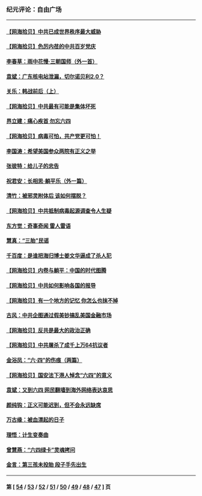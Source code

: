 ### 纪元评论：自由广场
---
#### [【网海拾贝】中共已成世界秩序最大威胁](../../pages/nsc993/n13028138.md) 
#### [【网海拾贝】色厉内荏的中共百岁党庆](../../pages/nsc993/n13025582.md) 
#### [李春草：雨中花慢‧三朝国师（外一首）](../../pages/nsc993/n13025567.md) 
#### [袁斌：广东核电站泄漏，切尔诺贝利2.0？](../../pages/nsc993/n13025475.md) 
#### [关乐：韩战前后（上）](../../pages/nsc993/n13025387.md) 
#### [【网海拾贝】中共最有可能是集体坏死](../../pages/nsc993/n13023101.md) 
#### [界立建：痛心疾首 勿忘六四](../../pages/nsc993/n13022339.md) 
#### [【网海拾贝】病毒可怕，共产党更可怕！](../../pages/nsc993/n13020728.md) 
#### [李国涛：希望美国参众两院有正义之举](../../pages/nsc993/n13020674.md) 
#### [张彼特：给儿子的忠告](../../pages/nsc993/n13018934.md) 
#### [祝君安：长相思‧躺平乐（外一篇）](../../pages/nsc993/n13018923.md) 
#### [清竹：被邪灵附体后 该如何摆脱？](../../pages/nsc993/n13018877.md) 
#### [【网海拾贝】中共抵制病毒起源调查令人生疑](../../pages/nsc993/n13017785.md) 
#### [东方觉：奇事奇闻 雷人雷语](../../pages/nsc993/n13017577.md) 
#### [慧真：“三胎”民谣](../../pages/nsc993/n13017394.md) 
#### [千百度：是谁把海归博士姜文华逼成了杀人犯](../../pages/nsc993/n13015218.md) 
#### [【网海拾贝】内卷与躺平：中国的时代图腾](../../pages/nsc993/n13016128.md) 
#### [【网海拾贝】中共如何影响各国的报导](../../pages/nsc993/n13012599.md) 
#### [【网海拾贝】有一个地方的记忆 你怎么也抹不掉](../../pages/nsc993/n13009802.md) 
#### [古风：中共企图通过假美钞搞乱美国金融市场](../../pages/nsc993/n13009626.md) 
#### [【网海拾贝】反共是最大的政治正确](../../pages/nsc993/n13007051.md) 
#### [【网海拾贝】中共屠杀了成千上万64抗议者](../../pages/nsc993/n13002713.md) 
#### [金浴凤：“六·四”的伤痕（两篇）](../../pages/nsc993/n13001719.md) 
#### [【网海拾贝】国安法下港人悼念“六四”的意义](../../pages/nsc993/n13001039.md) 
#### [袁斌：又到六四 网民翻墙到海外网络表达哀思](../../pages/nsc993/n13000995.md) 
#### [颜纯钩：正义可能迟到，但不会永远缺席](../../pages/nsc993/n13000920.md) 
#### [万古缘：被血漂起的日子](../../pages/nsc993/n13000914.md) 
#### [理悟：计生变奏曲](../../pages/nsc993/n13000414.md) 
#### [曾慧燕：“六四绿卡”灵魂拷问](../../pages/nsc993/n13000277.md) 
#### [金言：第三孩未投胎 段子手先出生](../../pages/nsc993/n13000215.md) 

---
#### 第 [ [54](./54.md) / [53](./53.md) / [52](./52.md) / [51](./51.md) / [50](./50.md) / [49](./49.md) / [48](./48.md) / [47](./47.md) ] 页
